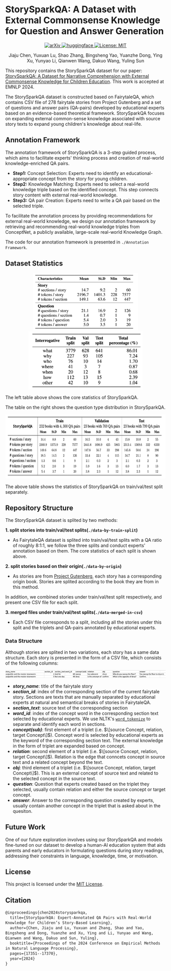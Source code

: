 # StorySparkQA: A Dataset with External Commonsense Knowledge for Question and Answer Generation

<p align="center">
    <a href="https://arxiv.org/abs/2311.09756">
        <img src="https://img.shields.io/badge/arXiv-2311.09756-B31B1B.svg?style=plastic&logo=arxiv" alt="arXiv">
    </a>
    <a href="https://huggingface.co/datasets/NEU-HAI/StorySparkQA">
        <img src="https://img.shields.io/badge/HuggingFace-StorySparkQA-green?style=plastic&logo=huggingface&logoColor=%23FFD21E" alt="huggingface">
    </a>
    <a href="https://opensource.org/licenses/MIT">
        <img src="https://img.shields.io/badge/License-MIT-yellow.svg?style=plastic" alt="License: MIT">
    </a>
</p>

<p align="center">
Jiaju Chen, Yuxuan Lu, Shao Zhang, Bingsheng Yao, Yuanzhe Dong, Ying Xu, Yunyao Li, Qianwen Wang, Dakuo Wang, Yuling Sun
</p>

This repository contains the StorySparkQA dataset for our paper: [StorySparkQA: A Dataset for Narrative Comprehension with External Commonsense Knowledge for Children Education](https://arxiv.org/abs/2311.09756). This work is accepted at EMNLP 2024.

The StorySparkQA dataset is constructed based on FairytaleQA, which contains CSV file of 278 fairytale stories from Project Gutenberg and a set of questions and answer pairs (QA-pairs) developed by educational experts based on an evidence-based theoretical framework. 
StorySparkQA focuses on expanding external common-sense knowledge associated with source story texts to expand young children's knowledge about real-life.

## Annotation Framework

The annotation framework of StorySparkQA is a 3-step guided process, which aims to facilitate experts' thinking process and creation of real-world knowledge-enriched QA pairs.

* **Step1:** Concept Selection: Experts need to identify an educational-appropriate concept from the story for young children.
* **Step2:** Knowledge Matching: Experts need to select a real-world knowledge triple based on the identified concept.  This step connects story content with external real-world knowledge.
* **Step3:** QA pair Creation: Experts need to write a QA pair based on the selected triple.

To facilitate the annotation process by providing recommendations for external real-world knowledge, we design our annotation framework by retrieving and recommending real-world knowledge triples from ConceptNet, a publicly available, large-scale real-world Knowledge Graph.

The code for our annotation framework is presented in ```./Annotation Framework```.

## Dataset Statistics

<p align="middle">
    <img src="img/core stats.png" alt="Core statistics of the FairytaleQA dataset" height="180"/>
    <img src="img/distribution.png" alt="Distribution of question types in the FairytaleQA dataset" height="180"/>
</p>

The left table above shows the core statistics of StorySparkQA.

The table on the right shows the question type distribution in StorySparkQA.

<p align="middle">
    <img src="img/split stats.png" alt="Statistics of the FairytaleQA dataset in train/val/test split" height="200"/>
</p>

The above table shows the statistics of StorySparkQA on train/val/test split separately.

## Repository Structure

The StorySparkQA dataset is splited by two methods:

**1. split stories into train/val/test splits(```./data-by-train-split```)**

* As FairytaleQA dataset is splited into train/val/test splits with a QA ratio of roughly 8:1:1, we follow the three splits and conduct experts' annotation based on them. The core statistics of each split is shown above.

**2. split stories based on their origin(```./data-by-origin```)**

* As stories are from [Project Gutenberg](https://www.gutenberg.org/), each story has a corresponding origin book. Stories are splited according to the book they are from in this method.

In addition, we combined stories under train/val/test split respectively, and present one CSV file for each split.

**3. merged files under train/val/test splits(```./data-merged-in-csv```)**

* Each CSV file corresponds to a split, including all the stories under this split and the triplets and QA-pairs annotated by educational experts.


### Data Structure
Although stories are splited in two variations, each story has a same data structure.
Each story is presented in the form of a CSV file, which consists of the following columns:

<p align="middle">
    <img src="img/data_eg.png" alt="Examples of data in the FairytaleQA dataset" width="800"/>
</p>

* ***story_name***: title of the fairytale story
* ***section_id***: index of the corresponding section of the current fairytale story. Sections are texts that are manually separated by educational experts at natural and semantical breaks of stories in FairytaleQA.
* ***section_text***: source text of the corresponding section
* ***word_id***: index of the concept word in the corresponding section text selected by educational experts. We use NLTK's [```word_tokenize```](https://www.nltk.org/api/nltk.tokenize.word_tokenize.html) to separate and identify each word in sections.
* ***concept(sub)***: first element of a triplet (i.e. $\[source Concept, relation, target Concept\]$). Concept word is selected by educational experts as the keyword of the corresponding section text. The external knowledge in the form of triplet are expanded based on concept.
* ***relation***: second element of a triplet (i.e. $\[source Concept, relation, target Concept\]$). Relation is the edge that conncets concept in source text and a related concept beyond the text.
* ***obj***: third element of a triplet (i.e. $\[source Concept, relation, target Concept\]$). This is an external concept of source text and related to the selected concept in the source text.
* ***question***: Question that experts created based on the triplet they selected, usually contain relation and either the source concept or target concept.
* ***answer***: Answer to the corresponding question created by experts, usually contain another concept in the triplet that is asked about in the quesiton.


## Future Work

One of our future exploration involves using our StorySparkQA and models fine-tuned on our dataset to develop a human-AI education system that aids parents and early educators in formulating questions during story readings, addressing their constraints in language, knowledge, time, or motivation.

## License
This project is licensed under the [MIT License](https://opensource.org/licenses/MIT).

## Citation

```
@inproceedings{chen2024storysparkqa,
  title={StorySparkQA: Expert-Annotated QA Pairs with Real-World Knowledge for Children’s Story-Based Learning},
  author={Chen, Jiaju and Lu, Yuxuan and Zhang, Shao and Yao, Bingsheng and Dong, Yuanzhe and Xu, Ying and Li, Yunyao and Wang, Qianwen and Wang, Dakuo and Sun, Yuling},
  booktitle={Proceedings of the 2024 Conference on Empirical Methods in Natural Language Processing},
  pages={17351--17370},
  year={2024}
}
```
